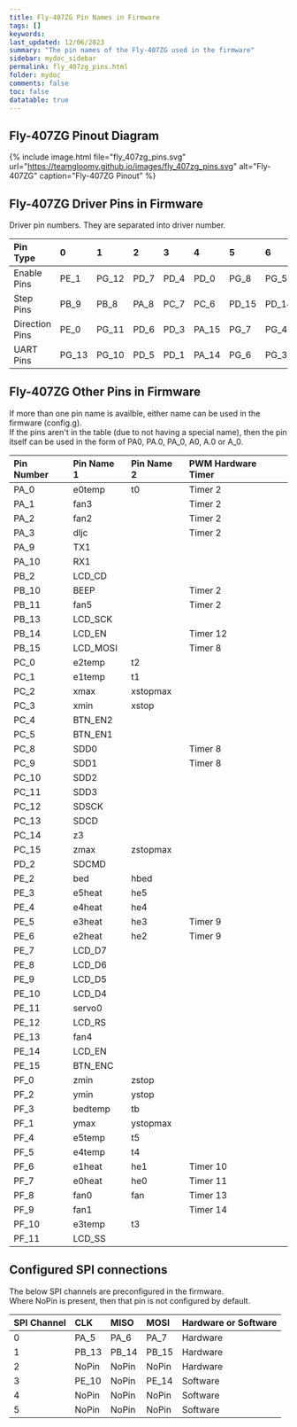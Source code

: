 ```yaml
---
title: Fly-407ZG Pin Names in Firmware
tags: []
keywords: 
last_updated: 12/06/2023
summary: "The pin names of the Fly-407ZG used in the firmware"
sidebar: mydoc_sidebar
permalink: fly_407zg_pins.html
folder: mydoc
comments: false
toc: false
datatable: true
---
```


## Fly-407ZG Pinout Diagram

{% include image.html file="fly_407zg_pins.svg" url="https://teamgloomy.github.io/images/fly_407zg_pins.svg" alt="Fly-407ZG" caption="Fly-407ZG Pinout" %}

## Fly-407ZG Driver Pins in Firmware

Driver pin numbers. They are separated into driver number.

<div class="datatable-begin"></div>

|Pin Type|0|1|2|3|4|5|6|7|8|
| :------------- |:-------------|:-------------|:-------------|:-------------|:-------------|:-----|:--|:--|:--|
|Enable Pins|PE_1|PG_12|PD_7|PD_4|PD_0|PG_8|PG_5|PG_2|PD_9|
|Step Pins|PB_9|PB_8|PA_8|PC_7|PC_6|PD_15|PD_14|PD_13|PD_12|
|Direction Pins|PE_0|PG_11|PD_6|PD_3|PA_15|PG_7|PG_4|PD_11|PD_8|
|UART Pins|PG_13|PG_10|PD_5|PD_1|PA_14|PG_6|PG_3|PD_10|PB_12|

<div class="datatable-end"></div>

## Fly-407ZG Other Pins in Firmware 

If more than one pin name is availble, either name can be used in the firmware (config.g).  
If the pins aren't in the table (due to not having a special name), then the pin itself can be used in the form of PA0, PA.0, PA_0, A0, A.0 or A_0.  

<div class="datatable-begin"></div>

|Pin Number|Pin Name 1|Pin Name 2|PWM Hardware Timer|
| :------------- |:-------------|:-------------|:-------------|
|PA_0|e0temp|t0|Timer 2|
|PA_1|fan3||Timer 2|
|PA_2|fan2||Timer 2|
|PA_3|dljc||Timer 2|
|PA_9|TX1|||
|PA_10|RX1|||
|PB_2|LCD_CD|||
|PB_10|BEEP||Timer 2|
|PB_11|fan5||Timer 2|
|PB_13|LCD_SCK|||
|PB_14|LCD_EN||Timer 12|
|PB_15|LCD_MOSI||Timer 8|
|PC_0|e2temp|t2||
|PC_1|e1temp|t1||
|PC_2|xmax|xstopmax||
|PC_3|xmin|xstop||
|PC_4|BTN_EN2|||
|PC_5|BTN_EN1|||
|PC_8|SDD0||Timer 8|
|PC_9|SDD1||Timer 8|
|PC_10|SDD2|||
|PC_11|SDD3|||
|PC_12|SDSCK|||
|PC_13|SDCD|||
|PC_14|z3|||
|PC_15|zmax|zstopmax||
|PD_2|SDCMD|||
|PE_2|bed|hbed||
|PE_3|e5heat|he5||
|PE_4|e4heat|he4||
|PE_5|e3heat|he3|Timer 9|
|PE_6|e2heat|he2|Timer 9|
|PE_7|LCD_D7|||
|PE_8|LCD_D6|||
|PE_9|LCD_D5|||
|PE_10|LCD_D4|||
|PE_11|servo0|||
|PE_12|LCD_RS|||
|PE_13|fan4|||
|PE_14|LCD_EN|||
|PE_15|BTN_ENC|||
|PF_0|zmin|zstop||
|PF_2|ymin|ystop||
|PF_3|bedtemp|tb||
|PF_1|ymax|ystopmax||
|PF_4|e5temp|t5||
|PF_5|e4temp|t4||
|PF_6|e1heat|he1|Timer 10|
|PF_7|e0heat|he0|Timer 11|
|PF_8|fan0|fan|Timer 13|
|PF_9|fan1||Timer 14|
|PF_10|e3temp|t3||
|PF_11|LCD_SS|||

<div class="datatable-end"></div>

## Configured SPI connections

The below SPI channels are preconfigured in the firmware.  
Where NoPin is present, then that pin is not configured by default.  

<div class="datatable-begin"></div>

|SPI Channel| CLK | MISO | MOSI | Hardware or Software |
| :------------- |:-------------|:-------------|:-------------|:-------------|
|0|PA_5|PA_6|PA_7|Hardware|
|1|PB_13|PB_14|PB_15|Hardware|
|2|NoPin|NoPin|NoPin|Hardware|
|3|PE_10|NoPin|PE_14|Software|
|4|NoPin|NoPin|NoPin|Software|
|5|NoPin|NoPin|NoPin|Software|

<div class="datatable-end"></div>
